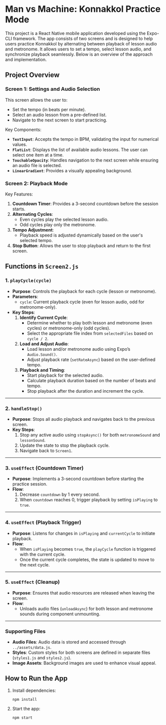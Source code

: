# Man vs Machine: Konnakkol Practice Mode

This project is a React Native mobile application developed using the Expo-CLI framework. The app consists of two screens and is designed to help users practice Konnakkol by alternating between playback of lesson audio and metronome. It allows users to set a tempo, select lesson audio, and synchronize playback seamlessly. Below is an overview of the approach and implementation.

## Project Overview

### Screen 1: Settings and Audio Selection
This screen allows the user to:
- Set the tempo (in beats per minute).
- Select an audio lesson from a pre-defined list.
- Navigate to the next screen to start practicing.

Key Components:
- **`TextInput`**: Accepts the tempo in BPM, validating the input for numerical values.
- **`FlatList`**: Displays the list of available audio lessons. The user can select one item at a time.
- **`TouchableOpacity`**: Handles navigation to the next screen while ensuring an audio file is selected.
- **`LinearGradient`**: Provides a visually appealing background.

### Screen 2: Playback Mode
Key Features:
1. **Countdown Timer**: Provides a 3-second countdown before the session starts.
2. **Alternating Cycles**:
   - Even cycles play the selected lesson audio.
   - Odd cycles play only the metronome.
3. **Tempo Adjustment**:
   - Playback speed is adjusted dynamically based on the user's selected tempo.
4. **Stop Button**: Allows the user to stop playback and return to the first screen.

## Functions in `Screen2.js`

### 1. **`playCycle(cycle)`**
- **Purpose**: Controls the playback for each cycle (lesson or metronome).
- **Parameters**:
  - `cycle`: Current playback cycle (even for lesson audio, odd for metronome-only).
- **Key Steps**:
  1. **Identify Current Cycle**:
     - Determine whether to play both lesson and metronome (even cycles) or metronome-only (odd cycles).
     - Select the appropriate file index from `selectedFiles` based on `cycle / 2`.
  2. **Load and Adjust Audio**:
     - Load lesson and/or metronome audio using Expo’s `Audio.Sound()`.
     - Adjust playback rate (`setRateAsync`) based on the user-defined tempo.
  3. **Playback and Timing**:
     - Start playback for the selected audio.
     - Calculate playback duration based on the number of beats and tempo.
     - Stop playback after the duration and increment the cycle.

---

### 2. **`handleStop()`**
- **Purpose**: Stops all audio playback and navigates back to the previous screen.
- **Key Steps**:
  1. Stop any active audio using `stopAsync()` for both `metronomeSound` and `lessonSound`.
  2. Update the state to stop the playback cycle.
  3. Navigate back to `Screen1`.

---

### 3. **`useEffect` (Countdown Timer)**
- **Purpose**: Implements a 3-second countdown before starting the practice session.
- **Flow**:
  1. Decrease `countdown` by 1 every second.
  2. When `countdown` reaches 0, trigger playback by setting `isPlaying` to `true`.

---

### 4. **`useEffect` (Playback Trigger)**
- **Purpose**: Listens for changes in `isPlaying` and `currentCycle` to initiate playback.
- **Flow**:
  - When `isPlaying` becomes `true`, the `playCycle` function is triggered with the current cycle.
  - Once the current cycle completes, the state is updated to move to the next cycle.

---

### 5. **`useEffect` (Cleanup)**
- **Purpose**: Ensures that audio resources are released when leaving the screen.
- **Flow**:
  - Unloads audio files (`unloadAsync`) for both lesson and metronome sounds during component unmounting.

---


### Supporting Files
- **Audio Files**: Audio data is stored and accessed through `../assets/data.js`.
- **Styles**: Custom styles for both screens are defined in separate files (`styles1.js` and `styles2.js`).
- **Image Assets**: Background images are used to enhance visual appeal.


## How to Run the App
1. Install dependencies:
   ```terminal
   npm install

2. Start the app:
    ```terminal
    npm start
